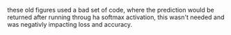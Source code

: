 these old figures used a bad set of code, where the prediction would be returned after running throug ha softmax activation, this wasn't needed and was negativly impacting loss and accuracy.

